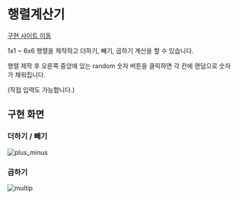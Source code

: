 # 행렬계산기

[구현 사이트 이동](https://jyeon-matrix.netlify.app/)

1x1 ~ 6x6 행렬을 제작하고 더하기, 빼기, 곱하기 계산을 할 수 있습니다.

행렬 제작 후 오른쪽 중앙에 있는 random 숫자 버튼을 클릭하면 각 칸에 랜덤으로 숫자가 채워집니다.

(직접 입력도 가능합니다.)

## 구현 화면
### 더하기 / 빼기
![plus_minus](https://github.com/doryJyeon/matrix/assets/125242321/453a9bc7-f18a-47c0-a9d6-092e2b499ff3)

### 곱하기
![multip](https://github.com/doryJyeon/matrix/assets/125242321/85eb3089-8beb-4615-bc60-2295351ccfee)
